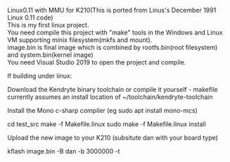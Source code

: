 Linux0.11 with MMU for K210(This is ported from Linus's December 1991 Linux 0.11 code)  
This is my first linux project.  
You need compile this project with "make" tools in the Windows and Linux VM supporting minix filesystem(mkfs and mount).  
image.bin is final image which is combined by rootfs.bin(root filesystem) and system.bin(kernel image)  
You need Visual Studio 2019 to open the project and compile.

If building under linux:

Download the Kendryte binary toolchain or compile it yourself - makefile currently assumes an install location of ~/toolchain/kendryte-toolchain

Install the Mono c-sharp compiler (eg sudo apt install mono-mcs)

cd test_src
make -f Makefile.linux
sudo make -f Makefile.linux install

Upload the new image to your K210 (subsitute dan with your board type)

kflash image.bin -B dan -b 3000000 -t
